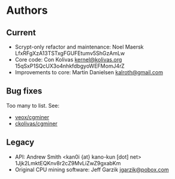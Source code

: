 # Authors

## Current

* Scrypt-only refactor and maintenance: Noel Maersk <veox at wemakethings dot net> LfxRFgXzA13TSTxgFGUFEtumv5ShGzAmLw
* Core code: Con Kolivas <kernel@kolivas.org> 15qSxP1SQcUX3o4nhkfdbgyoWEFMomJ4rZ
* Improvements to core: Martin Danielsen <kalroth@gmail.com>


## Bug fixes

Too many to list. See:

* [veox/cgminer](https://github.com/veox/cgminer/graphs/contributors)
* [ckolivas/cgminer](https://github.com/ckolivas/cgminer/graphs/contributors)


## Legacy

* API: Andrew Smith <kan0i {at} kano-kun [dot] net> 1Jjk2LmktEQKnv8r2cZ9MvLiZwZ9gxabKm
* Original CPU mining software: Jeff Garzik <jgarzik@pobox.com>
